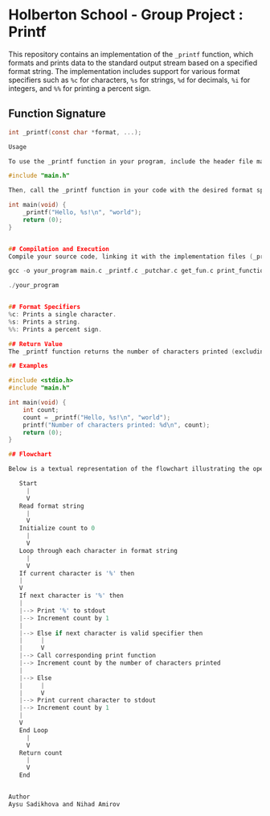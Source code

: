 # Holberton School - Group Project : Printf

This repository contains an implementation of the `_printf` function, which formats and prints data to the standard output stream based on a specified format string. The implementation includes support for various format specifiers such as `%c` for characters, `%s` for strings, `%d` for decimals, `%i` for integers, and `%%` for printing a percent sign.

## Function Signature

```c
int _printf(const char *format, ...);

Usage

To use the _printf function in your program, include the header file main.h:

#include "main.h"

Then, call the _printf function in your code with the desired format specifier and arguments. For example:

int main(void) {
    _printf("Hello, %s!\n", "world");
    return (0);
}


## Compilation and Execution
Compile your source code, linking it with the implementation files (_printf.c, _putchar.c, get_fun.c, print_functions.c, main.h).

gcc -o your_program main.c _printf.c _putchar.c get_fun.c print_functions.c

./your_program


## Format Specifiers
%c: Prints a single character.
%s: Prints a string.
%%: Prints a percent sign.

## Return Value
The _printf function returns the number of characters printed (excluding the null byte used to terminate output to strings). If an error occurs, it returns a negative value.

## Examples

#include <stdio.h>
#include "main.h"

int main(void) {
    int count;
    count = _printf("Hello, %s!\n", "world");
    printf("Number of characters printed: %d\n", count);
    return (0);
}

## Flowchart

Below is a textual representation of the flowchart illustrating the operation of the `_printf` function:

   Start
     |
     V
   Read format string
     |
     V
   Initialize count to 0
     |
     V
   Loop through each character in format string
     |
     V
   If current character is '%' then
   |
   V
   If next character is '%' then
   |
   |--> Print '%' to stdout
   |--> Increment count by 1
   |
   |--> Else if next character is valid specifier then
   |     |
   |     V
   |--> Call corresponding print function
   |--> Increment count by the number of characters printed
   |
   |--> Else
   |     |
   |     V
   |--> Print current character to stdout
   |--> Increment count by 1
   |
   V
   End Loop
     |
     V
   Return count
     |
     V
   End


Author
Aysu Sadikhova and Nihad Amirov
